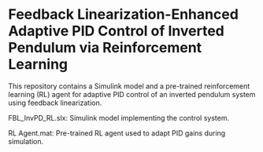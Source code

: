 # Feedback Linearization-Enhanced Adaptive PID Control of Inverted Pendulum via Reinforcement Learning
This repository contains a Simulink model and a pre-trained reinforcement learning (RL) agent for adaptive PID control of an inverted pendulum system using feedback linearization.

FBL_InvPD_RL.slx: Simulink model implementing the control system.

RL Agent.mat: Pre-trained RL agent used to adapt PID gains during simulation.
